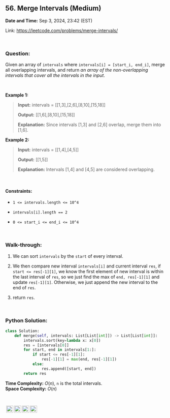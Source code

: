 ## 56. Merge Intervals (Medium)
**Date and Time:** Sep 3, 2024, 23:42 (EST)

Link: https://leetcode.com/problems/merge-intervals/

<br>

### Question:
Given an array of `intervals` where `intervals[i] = [start_i, end_i]`, merge all overlapping intervals, and return _an array of the non-overlapping intervals that cover all the intervals in the input_.

<br>

**Example 1:**
> **Input:** intervals = [[1,3],[2,6],[8,10],[15,18]]
> 
> **Output:** [[1,6],[8,10],[15,18]]
>
> **Explanation:** Since intervals [1,3] and [2,6] overlap, merge them into [1,6].

**Example 2:**
> **Input:** intervals = [[1,4],[4,5]]
> 
> **Output:** [[1,5]]
>
> **Explanation:** Intervals [1,4] and [4,5] are considered overlapping.

<br>

#### Constraints:
* `1 <= intervals.length <= 10^4`

* `intervals[i].length == 2`

* `0 <= start_i <= end_i <= 10^4`

<br>

### Walk-through: 
1. We can sort `intervals` by the `start` of every interval.

2. We then compare new interval `intervals[i]` and current interval `res`, if `start <= res[-1][1]`, we know the first element of new interval is within the last interval of `res`, so we just find the max of `end, res[-1][1]` and update `res[-1][1]`. Otherwise, we just append the new interval to the end of `res`.

3. return `res`.

<br>

### Python Solution:
```python
class Solution:
    def merge(self, intervals: List[List[int]]) -> List[List[int]]:
        intervals.sort(key=lambda x: x[0])
        res = [intervals[0]]
        for start, end in intervals[1:]:
            if start <= res[-1][1]:
                res[-1][1] = max(end, res[-1][1])
            else:
                res.append([start, end])
        return res
```
**Time Complexity:** $O(n)$, `n` is the total intervals. <br>
**Space Complexity:** $O(n)$

<br>

<img style="height:22px!important;margin-left:3px;vertical-align:text-bottom;" src="https://mirrors.creativecommons.org/presskit/icons/cc.svg?ref=chooser-v1" alt="CC BY-NC-SA" title="CC BY-NC-SA"><img style="height:22px!important;margin-left:3px;vertical-align:text-bottom;" src="https://mirrors.creativecommons.org/presskit/icons/by.svg?ref=chooser-v1" alt="BY: credit must be given to the creator" title="BY: credit must be given to the creator"><img style="height:22px!important;margin-left:3px;vertical-align:text-bottom;" src="https://mirrors.creativecommons.org/presskit/icons/nc.svg?ref=chooser-v1" alt="NC: Only noncommercial uses of the work are permitted" title="NC: Only noncommercial uses of the work are permitted"><img style="height:22px!important;margin-left:3px;vertical-align:text-bottom;" src="https://mirrors.creativecommons.org/presskit/icons/sa.svg?ref=chooser-v1" alt="SA: Adaptations must be shared under the same terms" title="SA: Adaptations must be shared under the same terms">